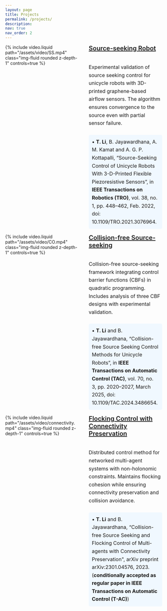 ```yaml
---
layout: page
title: Projects
permalink: /projects/
description:
nav: true
nav_order: 2
---
```


<style>
/* Card Container */
/*.project-card {
  background-color: #ffffff;
  border-radius: 12px;
  box-shadow: 0 4px 16px rgba(0, 0, 0, 0.08);
  transition: transform 0.2s ease, box-shadow 0.2s ease;
  padding: 1.5rem;
  margin-bottom: 2rem;
}*/

/*.project-card:hover {
  transform: translateY(-4px);
  box-shadow: 0 6px 24px rgba(0, 0, 0, 0.12);
}*/

/* Flex Container for Video and Text */
.project-container {
  display: flex;
  align-items: stretch;
  gap: 2rem;
}

.project-video,
.project-text {
  flex: 1;
  min-width: 0;
}

/* Video Styling */
.project-video video {
  width: 100%;
  height: 100%;
  object-fit: cover;
  border-radius: 8px;
}

/* Text Section Styling */
.project-text {
  display: flex;
  flex-direction: column;
  justify-content: center;
}

.project-text h3 {
  margin-top: 0;
  font-size: 1.25rem;
  font-weight: 600;
  color: #00539C;
}

.project-text p {
  font-size: 1rem;
  line-height: 1.6;
}

.reference {
  background-color: #f0f8ff;  
  padding: 10px;
  border-radius: 5px;
  margin-top: 0.5rem;
  font-size: 0.95rem;
}

/* Responsive Styles */
@media (max-width: 768px) {
  .project-container {
    flex-direction: column;
  }
  .project-video video {
    height: auto;
  }
}
</style>

<div class="container">

<!-- First Project -->
<!-- <div class="project-card"> -->
  <div class="project-container">
    <div class="project-video">
      {% include video.liquid path="/assets/video/SS.mp4" class="img-fluid rounded z-depth-1" controls=true %}
    </div>
    <div class="project-text">
      <h3>
        <a href="https://ieeexplore.ieee.org/stamp/stamp.jsp?tp=&arnumber=9458274&tag=1">Source-seeking Robot</a>
      </h3>
      <p>
        Experimental validation of source seeking control for unicycle robots with 3D-printed graphene-based airflow sensors. The algorithm ensures convergence to the source even with partial sensor failure.
      </p>
      <p class="reference">
        • <strong>T. Li</strong>, B. Jayawardhana, A. M. Kamat and A. G. P. Kottapalli, “Source-Seeking Control of Unicycle Robots With 3-D-Printed Flexible Piezoresistive Sensors”, in <strong>IEEE Transactions on Robotics (TRO)</strong>, vol. 38, no. 1, pp. 448–462, Feb. 2022, doi: 10.1109/TRO.2021.3076964.
      </p>
    </div>
  </div>
<!-- </div> -->

<!-- Second Project -->
<!-- <div class="project-card"> -->
  <div class="project-container">
    <div class="project-video">
      {% include video.liquid path="/assets/video/CO.mp4" class="img-fluid rounded z-depth-1" controls=true %}
    </div>
    <div class="project-text">
      <h3>
        <a href="https://ieeexplore.ieee.org/document/10735338">Collision-free Source-seeking</a>
      </h3>
      <p>
        Collision-free source-seeking framework integrating control barrier functions (CBFs) in quadratic programming. Includes analysis of three CBF designs with experimental validation.
      </p>
      <p class="reference">
        •  <strong>T. Li</strong> and B. Jayawardhana, “Collision-free Source Seeking Control Methods for Unicycle Robots”, in <strong>IEEE Transactions on Automatic Control (TAC)</strong>, vol. 70, no. 3, pp. 2020–2027, March 2025, doi: 10.1109/TAC.2024.3486654.
      </p>
    </div>
  </div>
<!-- </div> -->

<!-- Third Project -->
<!-- <div class="project-card"> -->
  <div class="project-container">
    <div class="project-video">
      {% include video.liquid path="/assets/video/connectivity.mp4" class="img-fluid rounded z-depth-1" controls=true %}
    </div>
    <div class="project-text">
      <h3>
        <a href="https://arxiv.org/pdf/2301.04576.pdf">Flocking Control with Connectivity Preservation</a>
      </h3>
      <p>
        Distributed control method for networked multi-agent systems with non-holonomic constraints. Maintains flocking cohesion while ensuring connectivity preservation and collision avoidance.
      </p>
      <p class="reference">
        • <strong>T. Li</strong> and B. Jayawardhana, “Collision-free Source Seeking and Flocking Control of Multi-agents with Connectivity Preservation", arXiv preprint arXiv:2301.04576, 2023. (<strong>conditionally accepted as regular paper in IEEE Transactions on Automatic Control (T-AC)</strong>)
      </p>
    </div>
  </div>
<!-- </div> -->

</div>
